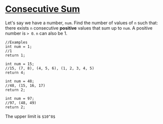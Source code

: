 # [Consecutive Sum](https://www.codewars.com/kata/consecutive-sum "https://www.codewars.com/kata/5f120a13e63b6a0016f1c9d5")

Let's say we have a number, `num`. Find the number of values of `n` such that: there exists `n` consecutive **positive** values that sum up to `num`. A positive number is `> 0`. `n` can also be 1.

```
//Examples
int num = 1;
//1
return 1;

int num = 15;
//15, (7, 8), (4, 5, 6), (1, 2, 3, 4, 5)
return 4;

int num = 48;
//48, (15, 16, 17)
return 2;

int num = 97;
//97, (48, 49)
return 2;
```
The upper limit is `$10^8$`